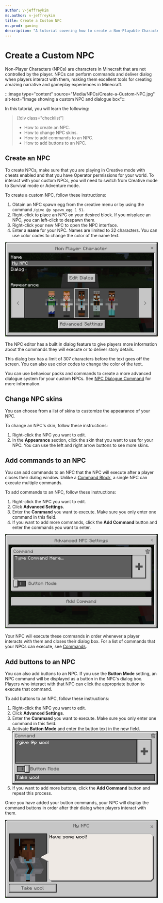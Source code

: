 ```yaml
---
author: v-jeffreykim
ms.author: v-jeffreykim
title: Create a Custom NPC
ms.prod: gaming
description: "A tutorial covering how to create a Non-Playable Character (NPC) within Minecraft: Bedrock Edition"
---
```

# Create a Custom NPC

Non-Player Characters (NPCs) are characters in Minecraft that are not controlled by the player. NPCs can perform commands and deliver dialog when players interact with them, making them excellent tools for creating amazing narrative and gameplay experiences in Minecraft.

:::image type="content" source="Media/NPCs/Create-a-Custom-NPC.jpg" alt-text="Image showing a custom NPC and dialogue box":::

In this tutorial, you will learn the following:

> [!div class="checklist"]
>
> - How to create an NPC.
> - How to change NPC skins.
> - How to add commands to an NPC.
> - How to add buttons to an NPC.

## Create an NPC

To create NPCs, make sure that you are playing in Creative mode with cheats enabled and that you have Operator permissions for your world. To interact with your custom NPCs, you will need to switch from Creative mode to Survival mode or Adventure mode.

To create a custom NPC, follow these instructions:

1. Obtain an NPC spawn egg from the creative menu or by using the command `/give @p spawn_egg 1 51`.
2. Right-click to place an NPC on your desired block. If you misplace an NPC, you can left-click to despawn them.
3. Right-click your new NPC to open the NPC interface.
4. Enter a **name** for your NPC. Names are limited to 32 characters. You can use color codes to change the color of the name text.

![NPC Editor Interface](Media\NPCs\LearningPortal_NPCEditor.PNG)

The NPC editor has a built in dialog feature to give players more information about the commands they will execute or to deliver story details.

This dialog box has a limit of 307 characters before the text goes off the screen. You can also use color codes to change the color of the text.

You can use behaviour packs and commands to create a more advanced dialogue system for your custom NPCs. See [NPC Dialogue Command](/minecraft/creator/Documents/NPCDialogue) for more information.

## Change NPC skins

You can choose from a list of skins to customize the appearance of your NPC.

To change an NPC's skin, follow these instructions:

1. Right-click the NPC you want to edit.
1. In the **Appearance** section, click the skin that you want to use for your NPC. You can use the left and right arrow buttons to see more skins.

## Add commands to an NPC

You can add commands to an NPC that the NPC will execute after a player closes their dialog window. Unlike a [Command Block](/minecraft/creator/Documents/CommandBlocks), a single NPC can execute multiple commands.

To add commands to an NPC, follow these instructions:

1. Right-click the NPC you want to edit.
1. Click **Advanced Settings**.
1. Enter the **Command** you want to execute. Make sure you only enter one command in this field.
1. If you want to add more commands, click the **Add Command** button and enter the commands you want to enter.

![NPC Command Interface](Media\NPCs\LearningPortal_NPCEditorCommands.PNG)

Your NPC will execute these commands in order whenever a player interacts with them and closes their dialog box. For a list of commands that your NPCs can execute, see [Commands](https://minecraft.fandom.com/wiki/Commands).

## Add buttons to an NPC

You can also add buttons to an NPC. If you use the **Button Mode** setting, an NPC command will be displayed as a button in the NPC's dialog box. Players who interact with that NPC can click the appropriate button to execute that command.

To add buttons to an NPC, follow these instructions:

1. Right-click the NPC you want to edit.
1. Click **Advanced Settings**.
1. Enter the **Command** you want to execute. Make sure you only enter one command in this field.
1. Activate **Button Mode** and enter the button text in the new field.
    ![NPC Button Mode](Media\NPCs\LearningPortal_NPCEditorButtons.PNG)
1. If you want to add more buttons, click the **Add Command** button and repeat this process.

Once you have added your button commands, your NPC will display the command buttons in order after their dialog when players interact with them.

![NPC Interaction](Media\NPCs\LearningPortal_NPCInteraction.PNG)
